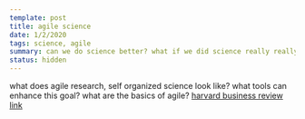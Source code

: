 ```yaml
---
template: post
title: agile science
date: 1/2/2020
tags: science, agile
summary: can we do science better? what if we did science really really really great? like super duper...
status: hidden
---
```


what does agile research, self organized science look like? what tools can enhance this goal? what are the basics of agile? [harvard business review link](https://hbr.org/2019/11/why-science-driven-companies-should-use-agile)
